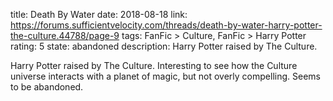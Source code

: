 title: Death By Water
date: 2018-08-18
link: https://forums.sufficientvelocity.com/threads/death-by-water-harry-potter-the-culture.44788/page-9
tags: FanFic > Culture, FanFic > Harry Potter
rating: 5
state: abandoned
description: Harry Potter raised by The Culture.

Harry Potter raised by The Culture. Interesting to see how the Culture universe
interacts with a planet of magic, but not overly compelling. Seems to be
abandoned.
